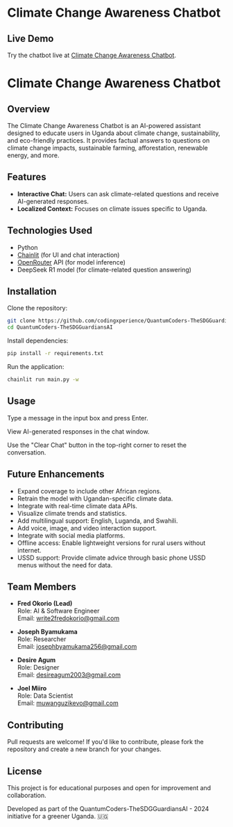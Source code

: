 # Climate Change Awareness Chatbot

## Live Demo

Try the chatbot live at [Climate Change Awareness Chatbot](https://quantumcoders-thesdgguardiansai.onrender.com).


# Climate Change Awareness Chatbot

## Overview

The Climate Change Awareness Chatbot is an AI-powered assistant designed to educate users in Uganda about climate change, sustainability, and eco-friendly practices. It provides factual answers to questions on climate change impacts, sustainable farming, afforestation, renewable energy, and more.

## Features

- **Interactive Chat:** Users can ask climate-related questions and receive AI-generated responses.
- **Localized Context:** Focuses on climate issues specific to Uganda.

## Technologies Used

- Python
- [Chainlit](https://www.chainlit.io/) (for UI and chat interaction)
- [OpenRouter](https://openrouter.ai/) API (for model inference)
- DeepSeek R1 model (for climate-related question answering)

## Installation

Clone the repository:

```bash
git clone https://github.com/codingxperience/QuantumCoders-TheSDGGuardiansAI.git
cd QuantumCoders-TheSDGGuardiansAI
```

Install dependencies:

```bash
pip install -r requirements.txt
```

Run the application:

```bash
chainlit run main.py -w
```

## Usage

Type a message in the input box and press Enter.

View AI-generated responses in the chat window.

Use the "Clear Chat" button in the top-right corner to reset the conversation.

## Future Enhancements

- Expand coverage to include other African regions.
- Retrain the model with Ugandan-specific climate data.
- Integrate with real-time climate data APIs.
- Visualize climate trends and statistics.
- Add multilingual support: English, Luganda, and Swahili.
- Add voice, image, and video interaction support.
- Integrate with social media platforms.
- Offline access: Enable lightweight versions for rural users without internet.
- USSD support: Provide climate advice through basic phone USSD menus without the need for data.

## Team Members

- **Fred Okorio (Lead)**  
  Role: AI & Software Engineer  
  Email: write2fredokorio@gmail.com  

- **Joseph Byamukama**  
  Role: Researcher  
  Email: josephbyamukama256@gmail.com  

- **Desire Agum**  
  Role: Designer  
  Email: desireagum2003@gmail.com  

- **Joel Miiro**  
  Role: Data Scientist  
  Email: muwanguzikevo@gmail.com  

## Contributing

Pull requests are welcome! If you'd like to contribute, please fork the repository and create a new branch for your changes.

## License

This project is for educational purposes and open for improvement and collaboration.

Developed as part of the QuantumCoders-TheSDGGuardiansAI - 2024 initiative for a greener Uganda. 🇺🇬